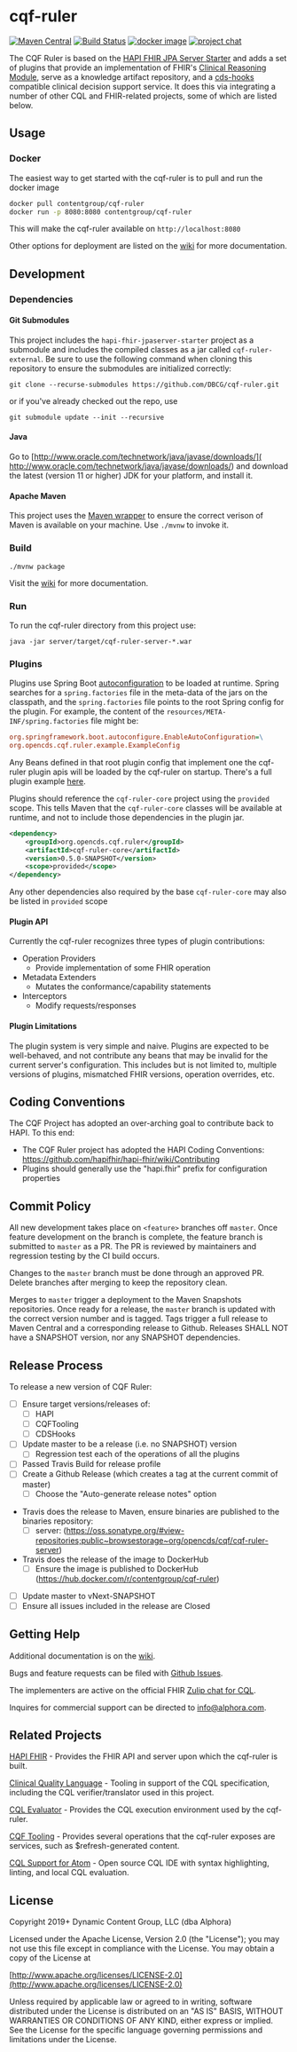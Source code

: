 # cqf-ruler

[![Maven Central](https://maven-badges.herokuapp.com/maven-central/org.opencds.cqf/cqf-ruler-server/badge.svg)](https://maven-badges.herokuapp.com/maven-central/org.opencds.cqf/cqf-ruler-r4) [![Build Status](https://www.travis-ci.com/DBCG/cqf-ruler.svg?branch=master)](https://www.travis-ci.com/DBCG/cqf-ruler) [![docker image](https://img.shields.io/docker/v/contentgroup/cqf-ruler/latest?style=flat&color=brightgreen&label=docker%20image)](https://hub.docker.com/r/contentgroup/cqf-ruler/tags) [![project chat](https://img.shields.io/badge/zulip-join_chat-brightgreen.svg)](https://chat.fhir.org/#narrow/stream/179220-cql)

The CQF Ruler is based on the [HAPI FHIR JPA Server Starter](https://github.com/hapifhir/hapi-fhir-jpaserver-starter) and adds a set of plugins that provide an implementation of FHIR's [Clinical Reasoning Module](
http://hl7.org/fhir/clinicalreasoning-module.html), serve as a
knowledge artifact repository, and a [cds-hooks](https://cds-hooks.org/) compatible clinical decision support service. It does this via integrating a number of other CQL and FHIR-related projects, some of which are listed below.

## Usage

### Docker

The easiest way to get started with the cqf-ruler is to pull and run the docker image

```bash
docker pull contentgroup/cqf-ruler
docker run -p 8080:8080 contentgroup/cqf-ruler
```

This will make the cqf-ruler available on `http://localhost:8080`

Other options for deployment are listed on the [wiki](https://github.com/DBCG/cqf-ruler/wiki) for more documentation.

## Development

### Dependencies

#### Git Submodules

This project includes the `hapi-fhir-jpaserver-starter` project as a submodule and includes the compiled classes as a jar called `cqf-ruler-external`. Be sure to use the following command when cloning this repository to ensure the submodules are initialized correctly:

`git clone --recurse-submodules https://github.com/DBCG/cqf-ruler.git`

or if you've already checked out the repo, use

`git submodule update --init --recursive`

#### Java

Go to [http://www.oracle.com/technetwork/java/javase/downloads/](
http://www.oracle.com/technetwork/java/javase/downloads/) and download the
latest (version 11 or higher) JDK for your platform, and install it.

#### Apache Maven

This project uses the [Maven wrapper](https://github.com/apache/maven-wrapper) to ensure the correct verison of Maven is available on your machine. Use `./mvnw` to invoke it.

### Build

`./mvnw package`

Visit the [wiki](https://github.com/DBCG/cqf-ruler/wiki) for more documentation.

### Run

To run the cqf-ruler directory from this project use:

`java -jar server/target/cqf-ruler-server-*.war`

### Plugins

Plugins use Spring Boot [autoconfiguration](https://docs.spring.io/spring-boot/docs/2.0.0.M3/reference/html/boot-features-developing-auto-configuration.html) to be loaded at runtime. Spring searches for a `spring.factories` file in the meta-data of the jars on the classpath, and the `spring.factories` file points to the root Spring config for the plugin. For example, the content of the `resources/META-INF/spring.factories` file might be:

```ini
org.springframework.boot.autoconfigure.EnableAutoConfiguration=\
org.opencds.cqf.ruler.example.ExampleConfig
```

Any Beans defined in that root plugin config that implement one the cqf-ruler plugin apis will be loaded by the cqf-ruler on startup. There's a full plugin example [here](plugin/hello-world).

Plugins should reference the `cqf-ruler-core` project using the `provided` scope. This tells Maven that the `cqf-ruler-core` classes will be available at runtime, and not to include those dependencies in the plugin jar.

```xml
<dependency>
    <groupId>org.opencds.cqf.ruler</groupId>
    <artifactId>cqf-ruler-core</artifactId>
    <version>0.5.0-SNAPSHOT</version>
    <scope>provided</scope>
</dependency>
```

Any other dependencies also required by the base `cqf-ruler-core` may also be listed in `provided` scope

#### Plugin API

Currently the cqf-ruler recognizes three types of plugin contributions:

* Operation Providers
  * Provide implementation of some FHIR operation
* Metadata Extenders
  * Mutates the conformance/capability statements
* Interceptors
  * Modify requests/responses

#### Plugin Limitations

The plugin system is very simple and naive. Plugins are expected to be well-behaved, and not contribute any beans that may be invalid for the current server's configuration. This includes but is not limited to, multiple versions of plugins, mismatched FHIR versions, operation overrides, etc.

## Coding Conventions

The CQF Project has adopted an over-arching goal to contribute back to HAPI.
To this end:

* The CQF Ruler project has adopted the HAPI Coding Conventions: <https://github.com/hapifhir/hapi-fhir/wiki/Contributing>
* Plugins should generally use the "hapi.fhir" prefix for configuration properties

## Commit Policy

All new development takes place on `<feature>` branches off `master`. Once feature development on the branch is complete, the feature branch is submitted to `master` as a PR. The PR is reviewed by maintainers and regression testing by the CI build occurs.

Changes to the `master` branch must be done through an approved PR. Delete branches after merging to keep the repository clean.

Merges to `master` trigger a deployment to the Maven Snapshots repositories. Once ready for a release, the `master` branch is updated with the correct version number and is tagged. Tags trigger a full release to Maven Central and a corresponding release to Github. Releases SHALL NOT have a SNAPSHOT version, nor any SNAPSHOT dependencies.

## Release Process

To release a new version of CQF Ruler:

* [ ] Ensure target versions/releases of:
  * [ ] HAPI
  * [ ] CQFTooling
  * [ ] CDSHooks
* [ ] Update master to be a release (i.e. no SNAPSHOT) version
  * [ ] Regression test each of the operations of all the plugins
* [ ] Passed Travis Build for release profile
* [ ] Create a Github Release (which creates a tag at the current commit of master)
  * [ ] Choose the "Auto-generate release notes" option
* Travis does the release to Maven, ensure binaries are published to the binaries repository:
  * [ ]  server: (<https://oss.sonatype.org/#view-repositories;public~browsestorage~org/opencds/cqf/cqf-ruler-server>)
* Travis does the release of the image to DockerHub
  * [ ] Ensure the image is published to DockerHub (<https://hub.docker.com/r/contentgroup/cqf-ruler>)
* [ ] Update master to vNext-SNAPSHOT
* [ ] Ensure all issues included in the release are Closed

## Getting Help

Additional documentation is on the [wiki](https://github.com/DBCG/cqf-ruler/wiki).

Bugs and feature requests can be filed with [Github Issues](https://github.com/cqframework/cqf-ruler/issues).

The implementers are active on the official FHIR [Zulip chat for CQL](https://chat.fhir.org/#narrow/stream/179220-cql).

Inquires for commercial support can be directed to [info@alphora.com](info@alphora.com).

## Related Projects

[HAPI FHIR](https://github.com/hapifhir) - Provides the FHIR API and server upon which the cqf-ruler is built.

[Clinical Quality Language](https://github.com/cqframework/clinical_quality_language) - Tooling in support of the CQL specification, including the CQL verifier/translator used in this project.

[CQL Evaluator](https://github.com/DBCG/cql-evaluator) - Provides the CQL execution environment used by the cqf-ruler.

[CQF Tooling](https://github.com/cqframework/cqf-tooling) - Provides several operations that the cqf-ruler exposes are services, such as $refresh-generated content.

[CQL Support for Atom](https://atom.io/packages/language-cql) - Open source CQL IDE with syntax highlighting, linting, and local CQL evaluation.

## License

Copyright 2019+ Dynamic Content Group, LLC (dba Alphora)

Licensed under the Apache License, Version 2.0 (the "License");
you may not use this file except in compliance with the License.
You may obtain a copy of the License at

[http://www.apache.org/licenses/LICENSE-2.0](http://www.apache.org/licenses/LICENSE-2.0)

Unless required by applicable law or agreed to in writing, software
distributed under the License is distributed on an "AS IS" BASIS,
WITHOUT WARRANTIES OR CONDITIONS OF ANY KIND, either express or implied.
See the License for the specific language governing permissions and
limitations under the License.
